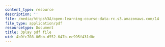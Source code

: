 ```yaml
---
content_type: resource
description: ''
file: /media/https%3A/open-learning-course-data-rc.s3.amazonaws.com/14-73-the-challenge-of-world-poverty-spring-2011/4b9fc70806bbd552647bec995f431d0c_U1g_-FzqUXc.pdf
file_type: application/pdf
resourcetype: Document
title: 3play pdf file
uid: 4b9fc708-06bb-d552-647b-ec995f431d0c
---
```

